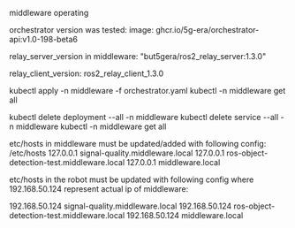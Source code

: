 middleware operating

orchestrator version was tested:
image: ghcr.io/5g-era/orchestrator-api:v1.0-198-beta6

relay_server_version in middleware: "but5gera/ros2_relay_server:1.3.0"

relay_client_version: ros2_relay_client_1.3.0

kubectl apply -n middleware -f orchestrator.yaml
kubectl -n middleware get all

kubectl delete deployment --all -n middleware
kubectl delete service --all -n middleware
kubectl -n middleware get all

etc/hosts in middleware must be updated/added with following config:
/etc/hosts
127.0.0.1       signal-quality.middleware.local
127.0.0.1       ros-object-detection-test.middleware.local
127.0.0.1       middleware.local


etc/hosts in the robot must be updated with following config
where 192.168.50.124 represent actual ip of middleware:


192.168.50.124       signal-quality.middleware.local
192.168.50.124       ros-object-detection-test.middleware.local
192.168.50.124       middleware.local

